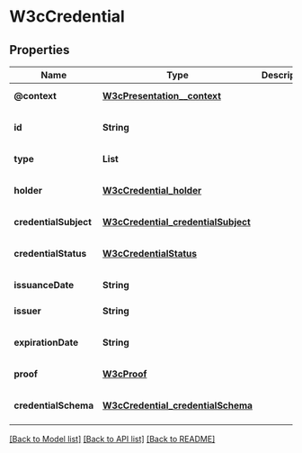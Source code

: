 # W3cCredential

## Properties

| Name                  | Type                                                                      | Description | Notes                        |
| --------------------- | ------------------------------------------------------------------------- | ----------- | ---------------------------- |
| **@context**          | [**W3cPresentation\_\_context**](W3cPresentation__context.md)             |             | [default to null]            |
| **id**                | **String**                                                                |             | [optional] [default to null] |
| **type**              | **List**                                                                  |             | [default to null]            |
| **holder**            | [**W3cCredential_holder**](W3cCredential_holder.md)                       |             | [optional] [default to null] |
| **credentialSubject** | [**W3cCredential_credentialSubject**](W3cCredential_credentialSubject.md) |             | [default to null]            |
| **credentialStatus**  | [**W3cCredentialStatus**](W3cCredentialStatus.md)                         |             | [optional] [default to null] |
| **issuanceDate**      | **String**                                                                |             | [default to null]            |
| **issuer**            | **String**                                                                |             | [default to null]            |
| **expirationDate**    | **String**                                                                |             | [optional] [default to null] |
| **proof**             | [**W3cProof**](W3cProof.md)                                               |             | [default to null]            |
| **credentialSchema**  | [**W3cCredential_credentialSchema**](W3cCredential_credentialSchema.md)   |             | [optional] [default to null] |

[[Back to Model list]](../README.md#documentation-for-models) [[Back to API list]](../README.md#documentation-for-api-endpoints) [[Back to README]](../README.md)
